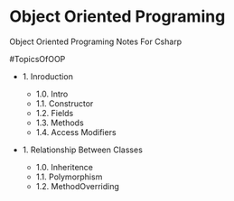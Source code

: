 # Object Oriented Programing
Object Oriented Programing Notes For Csharp

#TopicsOfOOP

- 1\. Inroduction
    - 1.0. Intro
    - 1.1. Constructor
    - 1.2. Fields
    - 1.3. Methods
    - 1.4. Access Modifiers


- 1\. Relationship Between Classes
    - 1.0. Inheritence
    - 1.1. Polymorphism
    - 1.2. MethodOverriding


